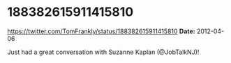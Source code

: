 # 188382615911415810
https://twitter.com/TomFrankly/status/188382615911415810
**Date:** 2012-04-06

Just had a great conversation with Suzanne Kaplan (@JobTalkNJ)!
